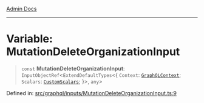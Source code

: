 [Admin Docs](/)

***

# Variable: MutationDeleteOrganizationInput

> `const` **MutationDeleteOrganizationInput**: `InputObjectRef`\<`ExtendDefaultTypes`\<\{ `Context`: [`GraphQLContext`](../../../context/type-aliases/GraphQLContext.md); `Scalars`: [`CustomScalars`](../../../scalars/type-aliases/CustomScalars.md); \}\>, `any`\>

Defined in: [src/graphql/inputs/MutationDeleteOrganizationInput.ts:9](https://github.com/NishantSinghhhhh/talawa-api/blob/392788fe2d27c588c46069b772af4fd307c1489d/src/graphql/inputs/MutationDeleteOrganizationInput.ts#L9)
